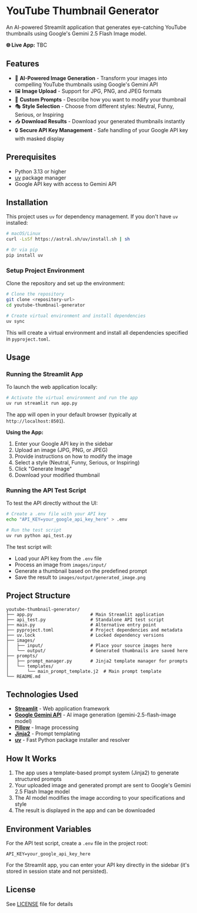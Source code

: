 # YouTube Thumbnail Generator

An AI-powered Streamlit application that generates eye-catching YouTube thumbnails using Google's Gemini 2.5 Flash Image model.

**🌐 Live App:** TBC

## Features

- 🎨 **AI-Powered Image Generation** - Transform your images into compelling YouTube thumbnails using Google's Gemini API
- 🖼️ **Image Upload** - Support for JPG, PNG, and JPEG formats
- 💬 **Custom Prompts** - Describe how you want to modify your thumbnail
- 🎭 **Style Selection** - Choose from different styles: Neutral, Funny, Serious, or Inspiring
- 📥 **Download Results** - Download your generated thumbnails instantly
- 🔒 **Secure API Key Management** - Safe handling of your Google API key with masked display

## Prerequisites

- Python 3.13 or higher
- [uv](https://github.com/astral-sh/uv) package manager
- Google API key with access to Gemini API

## Installation

This project uses `uv` for dependency management. If you don't have `uv` installed:

```bash
# macOS/Linux
curl -LsSf https://astral.sh/uv/install.sh | sh

# Or via pip
pip install uv
```

### Setup Project Environment

Clone the repository and set up the environment:

```bash
# Clone the repository
git clone <repository-url>
cd youtube-thumbnail-generator

# Create virtual environment and install dependencies
uv sync
```

This will create a virtual environment and install all dependencies specified in `pyproject.toml`.

## Usage

### Running the Streamlit App

To launch the web application locally:

```bash
# Activate the virtual environment and run the app
uv run streamlit run app.py
```

The app will open in your default browser (typically at `http://localhost:8501`).

**Using the App:**
1. Enter your Google API key in the sidebar
2. Upload an image (JPG, PNG, or JPEG)
3. Provide instructions on how to modify the image
4. Select a style (Neutral, Funny, Serious, or Inspiring)
5. Click "Generate Image"
6. Download your modified thumbnail

### Running the API Test Script

To test the API directly without the UI:

```bash
# Create a .env file with your API key
echo "API_KEY=your_google_api_key_here" > .env

# Run the test script
uv run python api_test.py
```

The test script will:
- Load your API key from the `.env` file
- Process an image from `images/input/`
- Generate a thumbnail based on the predefined prompt
- Save the result to `images/output/generated_image.png`

## Project Structure

```
youtube-thumbnail-generator/
├── app.py                      # Main Streamlit application
├── api_test.py                 # Standalone API test script
├── main.py                     # Alternative entry point
├── pyproject.toml              # Project dependencies and metadata
├── uv.lock                     # Locked dependency versions
├── images/
│   ├── input/                  # Place your source images here
│   └── output/                 # Generated thumbnails are saved here
├── prompts/
│   ├── prompt_manager.py       # Jinja2 template manager for prompts
│   └── templates/
│       └── main_prompt_template.j2  # Main prompt template
└── README.md
```

## Technologies Used

- **[Streamlit](https://streamlit.io/)** - Web application framework
- **[Google Gemini API](https://ai.google.dev/)** - AI image generation (gemini-2.5-flash-image model)
- **[Pillow](https://python-pillow.org/)** - Image processing
- **[Jinja2](https://jinja.palletsprojects.com/)** - Prompt templating
- **[uv](https://github.com/astral-sh/uv)** - Fast Python package installer and resolver

## How It Works

1. The app uses a template-based prompt system (Jinja2) to generate structured prompts
2. Your uploaded image and generated prompt are sent to Google's Gemini 2.5 Flash Image model
3. The AI model modifies the image according to your specifications and style
4. The result is displayed in the app and can be downloaded

## Environment Variables

For the API test script, create a `.env` file in the project root:

```
API_KEY=your_google_api_key_here
```

For the Streamlit app, you can enter your API key directly in the sidebar (it's stored in session state and not persisted).

## License

See [LICENSE](LICENSE) file for details